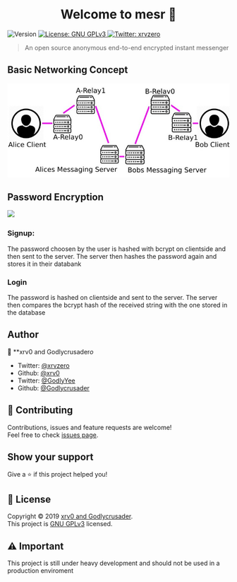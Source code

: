 <h1 align="center">Welcome to mesr 👋</h1>
<p>
  <img alt="Version" src="https://img.shields.io/badge/version-0.1-blue.svg?cacheSeconds=2592000" />
  <a href="https://www.gnu.org/licenses/gpl-3.0.de.html" target="_blank">
    <img alt="License: GNU GPLv3" src="https://img.shields.io/badge/License-GNU GPLv3-yellow.svg" />
  </a>
  <a href="https://twitter.com/xrvzero" target="_blank">
    <img alt="Twitter: xrvzero" src="https://img.shields.io/twitter/follow/xrvzero.svg?style=social" />
  </a>
</p>

> An open source anonymous end-to-end encrypted instant messenger

## Basic Networking Concept
<img src=network.jpg></img>

## Password Encryption
<img src="password.jpg"></img>

### Signup:
The password choosen by the user is hashed with bcrypt on clientside and then sent to the server.
The server then hashes the password again and stores it in their databank

### Login

The password is hashed on clientside and sent to the server.
The server then compares the bcrypt hash of the received string with the one stored in the database

## Author

👤 **xrv0 and Godlycrusader*o*

* Twitter: [@xrvzero](https://twitter.com/xrvzero)
* Github: [@xrv0](https://github.com/xrv0)
* Twitter: [@GodlyYee](https://twitter.com/GodlyYee)
* Github: [@Godlycrusader](https://github.com/Godlycrusader)

## 🤝 Contributing

Contributions, issues and feature requests are welcome!<br />Feel free to check [issues page](https://github.com/xrv0/mesr/issues).

## Show your support

Give a ⭐️ if this project helped you!

## 📝 License

Copyright © 2019 [xrv0 and Godlycrusader](https://github.com/xrv0).<br />
This project is [GNU GPLv3](https://www.gnu.org/licenses/gpl-3.0.de.html) licensed.

## ⚠️ Important

This project is still under heavy development and should not be used in a production enviroment
